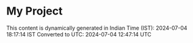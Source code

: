 # My Project

This content is dynamically generated in Indian Time (IST): 2024-07-04 18:17:14 IST
Converted to UTC: 2024-07-04 12:47:14 UTC
